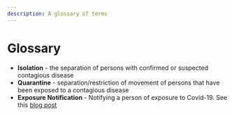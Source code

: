 ```yaml
---
description: A glossary of terms
---
```


# Glossary

* **Isolation**  - the separation of persons with confirmed or suspected contagious disease
* **Quarantine** - separation/restriction of movement of persons that have been exposed to a contagious disease
* **Exposure Notification** -  Notifying a person of exposure to Covid-19. See this [blog post](https://harper.blog/2020/04/22/digital-contact-tracing-and-alerting-vs-exposure-alerting/)

